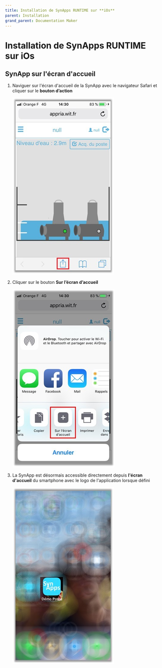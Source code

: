 ```yaml
---
title: Installation de SynApps RUNTIME sur **iOs**
parent: Installation
grand_parent: Documentation Maker
---
```


# Installation de SynApps RUNTIME sur **iOs**

## SynApp sur l'écran d'accueil

1. Naviguer sur l'écran d'accueil de la SynApp avec le navigateur Safari et cliquer sur le **bouton d’action**

    ![MacOs](assets/iOs1.jpg)

2. Cliquer sur le bouton **Sur l’écran d’accueil**

    ![MacOs](assets/iOs2.jpg)

3. La SynApp est désormais accessible directement depuis **l'écran d'accueil** du smartphone avec le logo de l'application lorsque défini

    ![MacOs](assets/iOs3.jpg)
